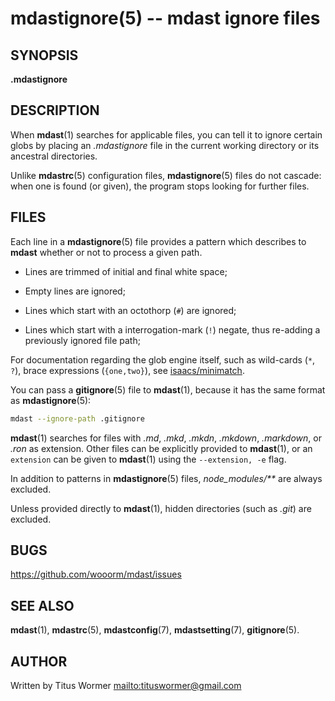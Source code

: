 # mdastignore(5) -- mdast ignore files

## SYNOPSIS

**.mdastignore**

## DESCRIPTION

When **mdast**(1) searches for applicable files, you can tell it to ignore
certain globs by placing an _.mdastignore_ file in the current working
directory or its ancestral directories.

Unlike **mdastrc**(5) configuration files, **mdastignore**(5) files do not
cascade: when one is found (or given), the program stops looking for further
files.

## FILES

Each line in a **mdastignore**(5) file provides a pattern which describes to
**mdast** whether or not to process a given path.

*   Lines are trimmed of initial and final white space;

*   Empty lines are ignored;

*   Lines which start with an octothorp (`#`) are ignored;

*   Lines which start with a interrogation-mark (`!`) negate, thus re-adding
    a previously ignored file path;

For documentation regarding the glob engine itself, such as wild-cards
(`*`, `?`), brace expressions (`{one,two}`), see
[isaacs/minimatch](https://github.com/isaacs/minimatch).

You can pass a **gitignore**(5) file to **mdast**(1), because it has the same
format as **mdastignore**(5):

```bash
mdast --ignore-path .gitignore
```

**mdast**(1) searches for files with  _.md_, _.mkd_, _.mkdn_, _.mkdown_,
_.markdown_, or _.ron_ as extension.  Other files can be explicitly provided
to **mdast**(1), or an `extension` can be given to **mdast**(1) using the
`--extension, -e` flag.

In addition to patterns in **mdastignore**(5) files, _node_modules/\*\*_ are
always excluded.

Unless provided directly to **mdast**(1), hidden directories (such as _.git_)
are excluded.

## BUGS

<https://github.com/wooorm/mdast/issues>

## SEE ALSO

**mdast**(1), **mdastrc**(5), **mdastconfig**(7), **mdastsetting**(7),
**gitignore**(5).

## AUTHOR

Written by Titus Wormer <mailto:tituswormer@gmail.com>
